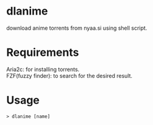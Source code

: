 # dlanime
download anime torrents from nyaa.si using shell script. 
# Requirements
Aria2c: for installing torrents.\
FZF(fuzzy finder): to search for the desired result.
# Usage
``` > dlanime [name] ```
